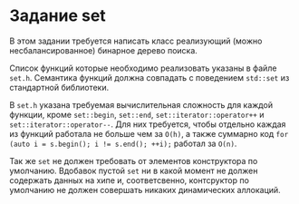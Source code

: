 # Задание set

В этом задании требуется написать класс реализующий (можно несбалансированное)
бинарное дерево поиска.

Список функций которые необходимо реализовать указаны в файле `set.h`.
Семантика функций должна совпадать с поведением `std::set` из стандартной
библиотеки.

В `set.h` указана требуемая вычислительная сложность для каждой функции, кроме
`set::begin`, `set::end`, `set::iterator::operator++` и
`set::iterator::operator--`. Для них требуется, чтобы отдельно каждая из
функций работала не больше чем за `O(h)`, а также суммарно код
`for (auto i = s.begin(); i != s.end(); ++i);` работал за `O(n)`.

Так же `set` не должен требовать от элементов
конструктора по умолчанию. Вдобавок пустой `set` ни в какой
момент не должен содержать данных на хипе и, соответсвенно, 
контсруктор по умолчанию не должен совершать никаких динамических аллокаций.
